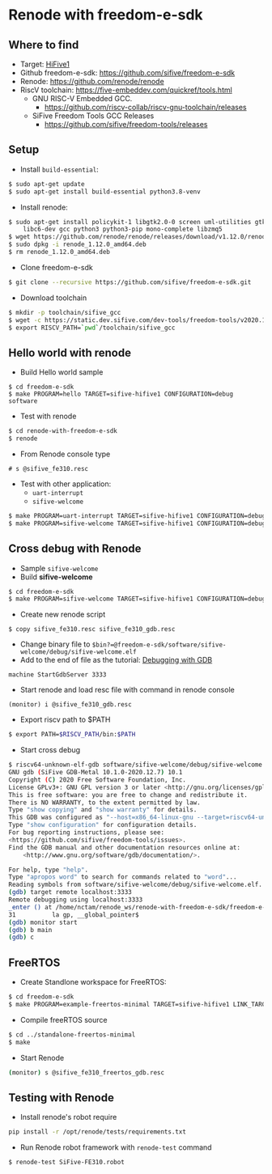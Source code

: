 # Renode with freedom-e-sdk
## Where to find
- Target: [HiFive1](https://www.sifive.com/boards/hifive1)
- Github freedom-e-sdk: https://github.com/sifive/freedom-e-sdk
- Renode: https://github.com/renode/renode
- RiscV toolchain: https://five-embeddev.com/quickref/tools.html
  - GNU RISC-V Embedded GCC.
    - https://github.com/riscv-collab/riscv-gnu-toolchain/releases
  - SiFive Freedom Tools GCC Releases
    - https://github.com/sifive/freedom-tools/releases

## Setup
- Install `build-essential`:
```bash
$ sudo apt-get update
$ sudo apt-get install build-essential python3.8-venv
```
- Install renode:
```bash
$ sudo apt-get install policykit-1 libgtk2.0-0 screen uml-utilities gtk-sharp2 \
    libc6-dev gcc python3 python3-pip mono-complete libzmq5
$ wget https://github.com/renode/renode/releases/download/v1.12.0/renode_1.12.0_amd64.deb
$ sudo dpkg -i renode_1.12.0_amd64.deb
$ rm renode_1.12.0_amd64.deb
```
- Clone freedom-e-sdk
```bash
$ git clone --recursive https://github.com/sifive/freedom-e-sdk.git
```
- Download toolchain
```bash
$ mkdir -p toolchain/sifive_gcc
$ wget -c https://static.dev.sifive.com/dev-tools/freedom-tools/v2020.12/riscv64-unknown-elf-toolchain-10.2.0-2020.12.8-x86_64-linux-ubuntu14.tar.gz -O - | tar -xz -C toolchain/sifive_gcc --strip-components 1
$ export RISCV_PATH=`pwd`/toolchain/sifive_gcc
```
## Hello world with renode
- Build Hello world sample
```
$ cd freedom-e-sdk
$ make PROGRAM=hello TARGET=sifive-hifive1 CONFIGURATION=debug software
```
- Test with renode
```bash
$ cd renode-with-freedom-e-sdk
$ renode
```
- From Renode console type
```
# s @sifive_fe310.resc
```
- Test with other application:
  - `uart-interrupt`
  - `sifive-welcome`
```bash
$ make PROGRAM=uart-interrupt TARGET=sifive-hifive1 CONFIGURATION=debug software
$ make PROGRAM=sifive-welcome TARGET=sifive-hifive1 CONFIGURATION=debug software
```

## Cross debug with Renode
- Sample `sifive-welcome`
- Build **sifive-welcome**
```bash
$ cd freedom-e-sdk
$ make PROGRAM=sifive-welcome TARGET=sifive-hifive1 CONFIGURATION=debug software
```
- Create new renode script
```
$ copy sifive_fe310.resc sifive_fe310_gdb.resc
```
- Change binary file to `$bin?=@freedom-e-sdk/software/sifive-welcome/debug/sifive-welcome.elf`
- Add  to the end of file as the tutorial: 
[Debugging with GDB](https://renode.readthedocs.io/en/latest/debugging/gdb.html#debugging-with-gdb)
```
machine StartGdbServer 3333
```
- Start renode and load resc file with command in renode console
```
(monitor) i @sifive_fe310_gdb.resc
```

- Export riscv path to $PATH
```bash
$ export PATH=$RISCV_PATH/bin:$PATH
```
- Start cross debug
```bash
$ riscv64-unknown-elf-gdb software/sifive-welcome/debug/sifive-welcome.elf
GNU gdb (SiFive GDB-Metal 10.1.0-2020.12.7) 10.1
Copyright (C) 2020 Free Software Foundation, Inc.
License GPLv3+: GNU GPL version 3 or later <http://gnu.org/licenses/gpl.html>
This is free software: you are free to change and redistribute it.
There is NO WARRANTY, to the extent permitted by law.
Type "show copying" and "show warranty" for details.
This GDB was configured as "--host=x86_64-linux-gnu --target=riscv64-unknown-elf".
Type "show configuration" for configuration details.
For bug reporting instructions, please see:
<https://github.com/sifive/freedom-tools/issues>.
Find the GDB manual and other documentation resources online at:
    <http://www.gnu.org/software/gdb/documentation/>.

For help, type "help".
Type "apropos word" to search for commands related to "word"...
Reading symbols from software/sifive-welcome/debug/sifive-welcome.elf...
(gdb) target remote localhost:3333
Remote debugging using localhost:3333
_enter () at /home/nctam/renode_ws/renode-with-freedom-e-sdk/freedom-e-sdk/freedom-metal/src/entry.S:31
31          la gp, __global_pointer$
(gdb) monitor start
(gdb) b main
(gdb) c
```

## FreeRTOS 
- Create Standlone workspace for FreeRTOS:
```bash
$ cd freedom-e-sdk
$ make PROGRAM=example-freertos-minimal TARGET=sifive-hifive1 LINK_TARGET=freertos INCLUDE_METAL_SOURCES=1 STANDALONE_DEST=../standalone-freertos-minimal standalone
```
- Compile freeRTOS source
```bash
$ cd ../standalone-freertos-minimal
$ make
```
- Start Renode
```bash
(monitor) s @sifive_fe310_freertos_gdb.resc
```

## Testing with Renode
- Install renode's robot require
```bash
pip install -r /opt/renode/tests/requirements.txt
```
- Run Renode robot framework with `renode-test` command
```
$ renode-test SiFive-FE310.robot
```